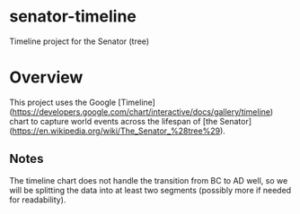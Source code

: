 # senator-timeline
Timeline project for the Senator (tree)

# Overview
This project uses the Google [Timeline] (https://developers.google.com/chart/interactive/docs/gallery/timeline) chart to capture world events across the lifespan of [the Senator] (https://en.wikipedia.org/wiki/The_Senator_%28tree%29).

## Notes
The timeline chart does not handle the transition from BC to AD well, so we will be splitting the data into at least two segments (possibly more if needed for readability).
